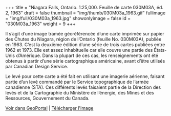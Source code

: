 +++
title = "Niagara Falls, Ontario. 1:25,000. Feuille de carte 030M03A, éd. 2, 1963"
draft = false
thumbnail = "img/thumb/030M03a_1963.gif"
fullimage = "img/full/030M03a_1963.jpg"
showonlyimage = false
id = "030M03a_1963"
weight = 9
+++

Il s’agit d’une image tramée géoréférencée d’une carte imprimée sur papier des Chutes du Niagara, région de l’Ontario (feuille No. 030M03A), publiée en 1963. C’est la deuxième édition d’une série de trois cartes publiées entre 1962 et 1973. Elle est assez inhabituelle car elle couvre une partie des États-Unis d’Amérique. Dans la plupart de ces cas, les renseignements ont été obtenus à partir d’une série cartographique américaine, avant d’être utilisés par Canadian Design Service. 
<!--more-->

Le levé pour cette carte a été fait en utilisant une imagerie aérienne, faisant partie d’un levé commandé par le Service topographique de l’armée canadienne (STA). Ces différents levés faisaient partie de la Direction des levés et de la Cartographie du Ministère de l’énergie, des Mines et des Ressources, Gouvernement du Canada. 

[Voir dans GeoPortal](http://geo.scholarsportal.info/#r/details/_uri@=HTDP25K030M03a_1963TIFF&_add:true) | [Télécharger l'image](http://ocul.on.ca/topomaps/map-images/HTDP25K030M03a_1963TIFF.jpg)
